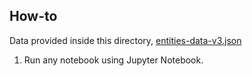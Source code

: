 ## How-to

Data provided inside this directory, [entities-data-v3.json](entities-data-v3.json)

1. Run any notebook using Jupyter Notebook.
